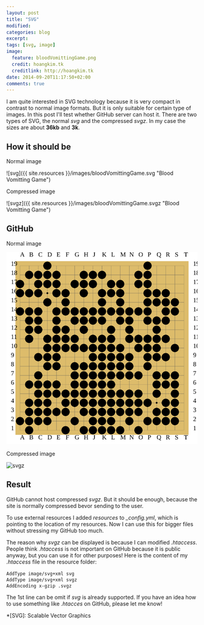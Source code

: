 ```yaml
---
layout: post
title: "SVG"
modified:
categories: blog
excerpt:
tags: [svg, image]
image: 
  feature: bloodVomittingGame.png
  credit: hoangkim.tk
  creditlink: http://hoangkim.tk
date: 2014-09-20T11:17:50+02:00
comments: true
---
```


I am quite interested in SVG technology because it is very compact in contrast to normal image formats. But it is only suitable for certain type of images. In this post I'll test whether GitHub server can host it. There are two types of SVG, the normal *svg* and the compressed *svgz*. In my case the sizes are about **36kb** and **3k**.

## How it should be

Normal image

![svg]({{ site.resources }}/images/bloodVomittingGame.svg "Blood Vomitting Game")

Compressed image

![svgz]({{ site.resources }}/images/bloodVomittingGame.svgz "Blood Vomitting Game")

## GitHub

Normal image

![svg](/images/bloodVomittingGame.svg "Blood Vomitting Game")

Compressed image

![svgz](/images/bloodVomittingGame.svgz "Blood Vomitting Game")

## Result

GitHub cannot host compressed *svgz*. But it should be enough, because the site is normally compressed bevor sending to the user. 

To use external resources I added *resources* to *_config.yml*, which is pointing to the location of my resources. Now I can use this for bigger files without stressing my GitHub too much.

The reason why *svgz* can be displayed is because I can modified *.htaccess*. People think *.htaccess* is not important on GitHub because it is public anyway, but you can use it for other purposes! Here is the content of my *.htaccess* file in the resource folder:

~~~
AddType image/svg+xml svg
AddType image/svg+xml svgz
AddEncoding x-gzip .svgz
~~~

The 1st line can be omit if *svg* is already supported. If you have an idea how to use something like *.htacces* on GitHub, please let me know!

*[SVG]:	Scalable Vector Graphics